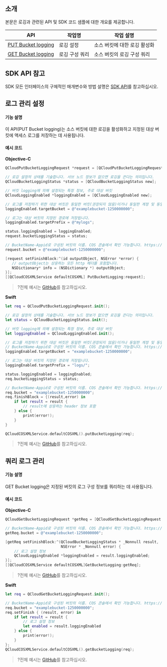 ## 소개

본문은 로깅과 관련된 API 및 SDK 코드 샘플에 대한 개요를 제공합니다.

| API                                                          | 작업명       | 작업 설명                 |
| ------------------------------------------------------------ | ------------ | -------------------------- |
| [PUT Bucket logging](https://intl.cloud.tencent.com/document/product/436/17054) | 로깅 설정 | 소스 버킷에 대한 로깅 활성화     |
| [GET Bucket logging](https://intl.cloud.tencent.com/document/product/436/17053) | 로깅 구성 쿼리 | 소스 버킷의 로깅 구성 쿼리 |

## SDK API 참고

SDK 모든 인터페이스의 구체적인 매개변수와 방법 설명은 [SDK API](https://cos-ios-sdk-doc-1253960454.file.myqcloud.com/)를 참고하십시오.

## 로그 관리 설정

#### 기능 설명

이 API(PUT Bucket logging)는 소스 버킷에 대한 로깅을 활성화하고 지정된 대상 버킷에 액세스 로그를 저장하는 데 사용됩니다.

#### 예시 코드
**Objective-C**

[//]: # (.cssg-snippet-put-bucket-logging)
```objective-c
QCloudPutBucketLoggingRequest *request = [QCloudPutBucketLoggingRequest new];

// 로깅 설정의 상태를 기술합니다. 서브 노드 정보가 없으면 로깅을 끈다는 의미입니다.
QCloudBucketLoggingStatus *status = [QCloudBucketLoggingStatus new];

// 버킷 logging에 의해 설정되는 특정 정보, 주로 대상 버킷
QCloudLoggingEnabled *loggingEnabled = [QCloudLoggingEnabled new];

// 로그를 저장하기 위한 대상 버킷은 동일한 버킷(권장되지 않음)이거나 동일한 계정 및 동일한 리전에 있는 버킷일 수 있습니다.
loggingEnabled.targetBucket = @"examplebucket-1250000000";

// 로그는 대상 버킷의 지정된 경로에 저장됩니다.
loggingEnabled.targetPrefix = @"mylogs";

status.loggingEnabled = loggingEnabled;
request.bucketLoggingStatus = status;

// BucketName-Appid로 구성된 버킷의 이름. COS 콘솔에서 확인 가능합니다. https://console.cloud.tencent.com/cos5/bucket
request.bucket = @"examplebucket-1250000000";

[request setFinishBlock:^(id outputObject, NSError *error) {
   // outputObject는 상응하는 모든 http 헤더를 포함합니다.
   NSDictionary* info = (NSDictionary *) outputObject;
}];
[[QCloudCOSXMLService defaultCOSXML] PutBucketLogging:request];
```

>?전체 예시는 [GitHub](https://github.com/tencentyun/cos-snippets/tree/master/iOS/Objc/Examples/cases/BucketLogging.m)를 참고하십시오.

**Swift**

[//]: # (.cssg-snippet-put-bucket-logging)
```swift
let req = QCloudPutBucketLoggingRequest.init();

// 로깅 설정의 상태를 기술합니다. 서브 노드 정보가 없으면 로깅을 끈다는 의미입니다.
let status = QCloudBucketLoggingStatus.init();

// 버킷 logging에 의해 설정되는 특정 정보, 주로 대상 버킷
let loggingEnabled = QCloudLoggingEnabled.init();

// 로그를 저장하기 위한 대상 버킷은 동일한 버킷(권장되지 않음)이거나 동일한 계정 및 동일한 리전에 있는 버킷일 수 있습니다.
// BucketName-Appid로 구성된 버킷의 이름. COS 콘솔에서 확인 가능합니다. https://console.cloud.tencent.com/cos5/bucket
loggingEnabled.targetBucket = "examplebucket-1250000000";

// 로그는 대상 버킷의 지정된 경로에 저장됩니다.
loggingEnabled.targetPrefix = "logs/";

status.loggingEnabled = loggingEnabled;
req.bucketLoggingStatus = status;

// BucketName-Appid로 구성된 버킷의 이름. COS 콘솔에서 확인 가능합니다. https://console.cloud.tencent.com/cos5/bucket
req.bucket = "examplebucket-1250000000";
req.finishBlock = {(result,error) in
    if let result = result {
        // result에 상응하는 header 정보 포함
    } else {
        print(error!);
    }
}

QCloudCOSXMLService.defaultCOSXML().putBucketLogging(req);
```

>?전체 예시는 [GitHub](https://github.com/tencentyun/cos-snippets/tree/master/iOS/Swift/Examples/cases/BucketLogging.swift)를 참고하십시오.

## 쿼리 로그 관리

#### 기능 설명

GET Bucket logging은 지정된 버킷의 로그 구성 정보를 쿼리하는 데 사용됩니다.

#### 예시 코드
**Objective-C**

[//]: # (.cssg-snippet-get-bucket-logging)
```objective-c
QCloudGetBucketLoggingRequest *getReq = [QCloudGetBucketLoggingRequest new];

// BucketName-Appid로 구성된 버킷의 이름. COS 콘솔에서 확인 가능합니다. https://console.cloud.tencent.com/cos5/bucket
getReq.bucket = @"examplebucket-1250000000";

[getReq setFinishBlock:^(QCloudBucketLoggingStatus * _Nonnull result,
                         NSError * _Nonnull error) {
    // 로그 설정 정보
    QCloudLoggingEnabled *loggingEnabled = result.loggingEnabled;
}];
[[QCloudCOSXMLService defaultCOSXML]GetBucketLogging:getReq];
```

>?전체 예시는 [GitHub](https://github.com/tencentyun/cos-snippets/tree/master/iOS/Objc/Examples/cases/BucketLogging.m)를 참고하십시오.

**Swift**

[//]: # (.cssg-snippet-get-bucket-logging)
```swift
let req = QCloudGetBucketLoggingRequest.init();

// BucketName-Appid로 구성된 버킷의 이름. COS 콘솔에서 확인 가능합니다. https://console.cloud.tencent.com/cos5/bucket
req.bucket = "examplebucket-1250000000";
req.setFinish { (result, error) in
    if let result = result {
        // 로그 설정 정보
        let enabled = result.loggingEnabled
    } else {
        print(error!);
    }
};
QCloudCOSXMLService.defaultCOSXML().getBucketLogging(req);
```

>?전체 예시는 [GitHub](https://github.com/tencentyun/cos-snippets/tree/master/iOS/Swift/Examples/cases/BucketLogging.swift)를 참고하십시오.

